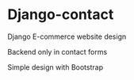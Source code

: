 # Django-contact
Django E-commerce website design

Backend only in contact forms

Simple design with Bootstrap

